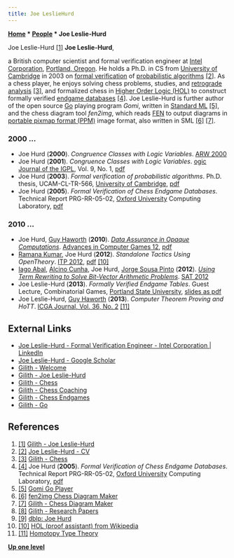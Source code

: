 ```yaml
---
title: Joe LeslieHurd
---
```

**[Home](Home "Home") \* [People](People "People") \* Joe Leslie-Hurd**



 [](http://www.gilith.com/about/) Joe Leslie-Hurd <a id="cite-note-1" href="#cite-ref-1">[1]</a> 
**Joe Leslie-Hurd**,  

a British computer scientist and formal verification engineer at [Intel Corporation](Intel "Intel"), [Portland, Oregon](https://en.wikipedia.org/wiki/Portland,_Oregon). He holds a Ph.D. in CS from [University of Cambridge](https://en.wikipedia.org/wiki/University_of_Cambridge) 
in 2003 on [formal verification](https://en.wikipedia.org/wiki/Formal_verification) of [probabilistic algorithms](https://en.wikipedia.org/wiki/Randomized_algorithm) <a id="cite-note-2" href="#cite-ref-2">[2]</a>.
As a chess player, he enjoys solving chess problems, studies, and [retrograde analysis](Retrograde_Analysis "Retrograde Analysis") <a id="cite-note-3" href="#cite-ref-3">[3]</a>, 
and formalized chess in [Higher Order Logic (HOL)](https://en.wikipedia.org/wiki/Higher-order_logic) to construct formally verified [endgame databases](Endgame_Tablebases "Endgame Tablebases") <a id="cite-note-4" href="#cite-ref-4">[4]</a>. 
Joe Leslie-Hurd is further author of the open source [Go](Go "Go") playing program *Gomi*, written in [Standard ML](https://en.wikipedia.org/wiki/Standard_ML)
 <a id="cite-note-5" href="#cite-ref-5">[5]</a>, and the chess diagram tool *fen2img*, which reads [FEN](Forsyth-Edwards_Notation "Forsyth-Edwards Notation") to output diagrams in [portable pixmap format (PPM)](https://en.wikipedia.org/wiki/Netpbm_format) image format, also written in SML 
<a id="cite-note-6" href="#cite-ref-6">[6]</a> <a id="cite-note-7" href="#cite-ref-7">[7]</a>. 



### 2000 ...


* Joe Hurd (**2000**). *Congruence Classes with Logic Variables*. [ARW 2000](https://dblp.uni-trier.de/db/conf/arw/arw2000.html#Hurd00)
* Joe Hurd (**2001**). *Congruence Classes with Logic Variables*. [ogic Journal of the IGPL](https://academic.oup.com/jigpal), Vol. 9, No. 1, [pdf](http://www.gilith.com/papers/congruence.pdf)
* Joe Hurd (**2003**). *Formal verification of probabilistic algorithms*. Ph.D. thesis, UCAM-CL-TR-566, [University of Cambridge](https://en.wikipedia.org/wiki/University_of_Cambridge), [pdf](https://www.cl.cam.ac.uk/techreports/UCAM-CL-TR-566.pdf)
* Joe Hurd (**2005**). *Formal Verification of Chess Endgame Databases*. Technical Report PRG-RR-05-02, [Oxford University](http://de.wikipedia.org/wiki/University_of_Oxford) Computing Laboratory, [pdf](http://www.gilith.com/research/papers/chess.pdf)


### 2010 ...


* Joe Hurd, [Guy Haworth](Guy_Haworth "Guy Haworth") (**2010**). *[Data Assurance in Opaque Computations](https://link.springer.com/chapter/10.1007/978-3-642-12993-3_20)*. [Advances in Computer Games 12](Advances_in_Computer_Games_12 "Advances in Computer Games 12"), [pdf](http://www.gilith.com/research/papers/egt.pdf)
* [Ramana Kumar](https://scholar.google.co.uk/citations?user=OyX1-qYAAAAJ&hl=en), Joe Hurd (**2012**). *Standalone Tactics Using OpenTheory*. [ITP 2012](https://dblp.uni-trier.de/db/conf/itp/itp2012.html), [pdf](http://www.gilith.com/research/papers/cloud.pdf) <a id="cite-note-10" href="#cite-ref-10">[10]</a>
* [Iago Abal](https://scholar.google.es/citations?user=ZHdqNg0AAAAJ&hl=en), [Alcino Cunha](https://alcinocunha.github.io/), Joe Hurd, [Jorge Sousa Pinto](https://scholar.google.com/citations?user=45QPIOIAAAAJ&hl=en) (**2012**). *[Using Term Rewriting to Solve Bit-Vector Arithmetic Problems](https://link.springer.com/chapter/10.1007/978-3-642-31612-8_51)*. [SAT 2012](https://dblp.uni-trier.de/db/conf/sat/sat2012.html#AbalCHP12)
* Joe Leslie-Hurd (**2013**). *Formally Verified Endgame Tables*. Guest Lecture, Combinatorial Games, [Portland State University](https://en.wikipedia.org/wiki/Portland_State_University), [slides as pdf](http://www.gilith.com/research/talks/psu2013.pdf)
* Joe Leslie-Hurd, [Guy Haworth](Guy_Haworth "Guy Haworth") (**2013**). *Computer Theorem Proving and HoTT*. [ICGA Journal, Vol. 36, No. 2](ICGA_Journal#36_2 "ICGA Journal") <a id="cite-note-11" href="#cite-ref-11">[11]</a>


## External Links


* [Joe Leslie-Hurd - Formal Verification Engineer - Intel Corporation | LinkedIn](https://www.linkedin.com/in/joelesliehurd)
* [‪Joe Leslie-Hurd‬ - ‪Google Scholar‬](https://scholar.google.com/citations?user=iGScUhoAAAAJ&hl=en)
* [Gilith - Welcome](http://www.gilith.com/)
* [Gilith - Joe Leslie-Hurd](http://www.gilith.com/about/)
* [Gilith - Chess](http://www.gilith.com/chess/)
* [Gilith - Chess Coaching](http://www.gilith.com/chess/coaching/)
* [Gilith - Chess Endgames](http://www.gilith.com/chess/endgames/)
* [Gilith - Go](http://www.gilith.com/go/)


## References


1. <a id="cite-ref-1" href="#cite-note-1">[1]</a> [Gilith - Joe Leslie-Hurd](http://www.gilith.com/about/)
2. <a id="cite-ref-2" href="#cite-note-2">[2]</a> [Joe Leslie-Hurd - CV](http://www.gilith.com/about/cv.html)
3. <a id="cite-ref-3" href="#cite-note-3">[3]</a> [Gilith - Chess](http://www.gilith.com/chess/)
4. <a id="cite-ref-4" href="#cite-note-4">[4]</a> Joe Hurd (**2005**). *Formal Verification of Chess Endgame Databases*. Technical Report PRG-RR-05-02, [Oxford University](http://de.wikipedia.org/wiki/University_of_Oxford) Computing Laboratory, [pdf](http://www.gilith.com/research/papers/chess.pdf)
5. <a id="cite-ref-5" href="#cite-note-5">[5]</a> [Gomi Go Player](http://www.gilith.com/software/gomi/)
6. <a id="cite-ref-6" href="#cite-note-6">[6]</a> [fen2img Chess Diagram Maker](http://www.gilith.com/software/fen2img/)
7. <a id="cite-ref-7" href="#cite-note-7">[7]</a> [Gilith - Chess Diagram Maker](http://www.gilith.com/chess/diagrams/)
8. <a id="cite-ref-8" href="#cite-note-8">[8]</a> [Gilith - Research Papers](http://www.gilith.com/research/papers/)
9. <a id="cite-ref-9" href="#cite-note-9">[9]</a> [dblp: Joe Hurd](https://dblp.uni-trier.de/pid/29/4239.html)
10. <a id="cite-ref-10" href="#cite-note-10">[10]</a> [HOL (proof assistant) from Wikipedia](https://en.wikipedia.org/wiki/HOL_%28proof_assistant%29)
11. <a id="cite-ref-11" href="#cite-note-11">[11]</a> [Homotopy Type Theory](https://homotopytypetheory.org/)

**[Up one level](People "People")**







 
